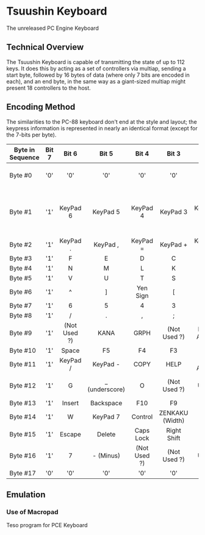 # Tsuushin Keyboard

The unreleased PC Engine Keyboard

## Technical Overview

The Tsuushin Keyboard is capable of transmitting the state of up to 112 keys.
It does this by acting as a set of controllers via multiap, sending a start byte, followed
by 16 bytes of data (where only 7 bits are encoded in each), and an end byte, in the same
way as a giant-sized multiap might present 18 controllers to the host.

## Encoding Method

The similarities to the PC-88 keyboard don't end at the style and layout; the keypress information
is represented in nearly an identical format (except for the 7-bits per byte).

| Byte in Sequence | Bit 7 | Bit 6 | Bit 5 | Bit 4 | Bit 3 | Bit 2 | Bit 1 | Bit 0 | Comment |
|------------------|:-----:|:-----:|:-----:|:-----:|:-----:|:-----:|:-----:|:-----:|---------|
| Byte #0          | '0' | '0' | '0' | '0' | '0' | '0' | '1' | '0' | Start Byte - Literal bit values |
| Byte #1          | '1' | KeyPad 6 | KeyPad 5 | KeyPad 4 | KeyPad 3 | KeyPad 2 | KeyPad 1 | Keypad 0 | Data - '0' value when key pressed; '1' value otherwise |
| Byte #2          | '1' | KeyPad . | KeyPad , | KeyPad = | KeyPad + | KeyPad * | KeyPad 9 | Keypad 8 | |
| Byte #3          | '1' | F | E | D | C | B | A | @ | |
| Byte #4          | '1' | N | M | L | K | J | I | H | |
| Byte #5          | '1' | V | U | T | S | R | Q | P | |
| Byte #6          | '1' | ^ | ] | Yen Sign | [ | Z | Y | X | |
| Byte #7          | '1' | 6 | 5 | 4 | 3 | 2 | 1 | 0 | |
| Byte #8          | '1' | / | . | , | ; | : | 9 | 8 | |
| Byte #9          | '1' | (Not Used ?) | KANA | GRPH | (Not Used ?) | Right Arrow | Up Arrow | CLEAR | |
| Byte #10         | '1' | Space | F5 | F4 | F3 | F2 | F1 | STOP | |
| Byte #11         | '1' | KeyPad / | KeyPad - | COPY | HELP | Left Arrow | Down Arrow | Tab | |
| Byte #12         | '1' | G | _ (underscore) | O | (Not Used ?) | (Not Used ?) | Roll Up | Roll Down | |
| Byte #13         | '1' | Insert | Backspace | F10 | F9 | F8 | F7 | F6 | |
| Byte #14         | '1' | W | KeyPad 7 | Control | ZENKAKU (Width) | PC | KETTEI (unconvert) | HENKOU (convert) |  |
| Byte #15         | '1' | Escape | Delete | Caps Lock | Right Shift | Left Shift | KeyPad Enter | Return |  |
| Byte #16         | '1' | 7 | - (Minus) | (Not Used ?) | (Not Used ?) | (Not Used ?) | (Not Used ?) | (Not Used ?) |  |
| Byte #17         | '0' | '0' | '0' | '0' | '0' | '0' | '1' | '0' | End Byte |

## Emulation

### Use of Macropad

Teso program for PCE Keyboard

